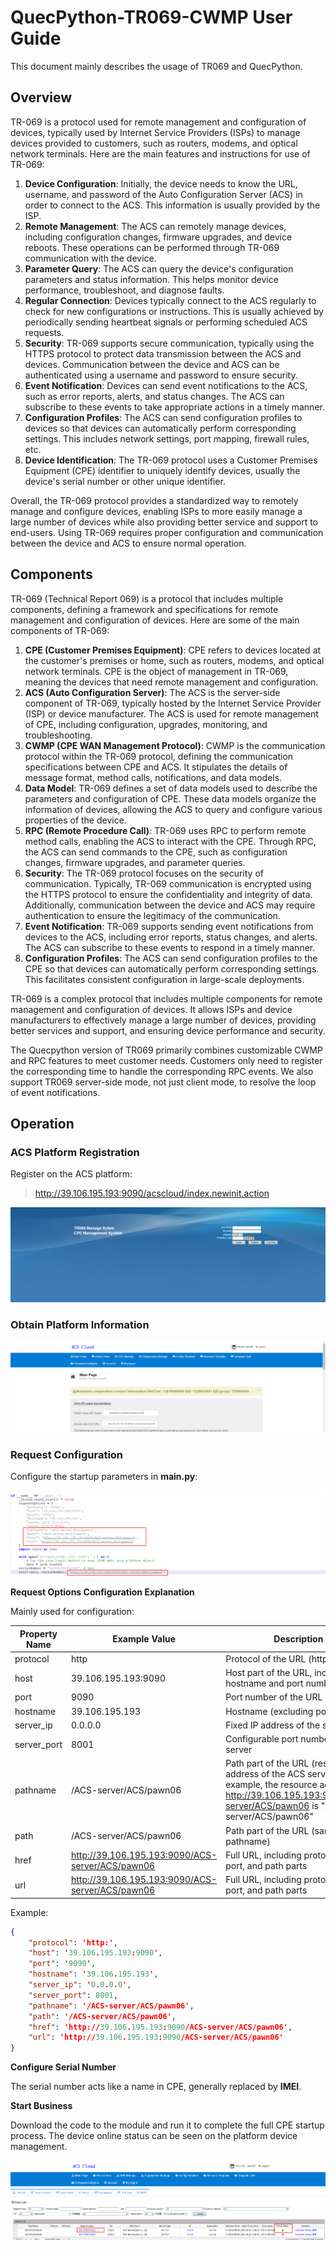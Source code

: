 # QuecPython-TR069-CWMP User Guide

This document mainly describes the usage of TR069 and QuecPython.



## Overview

TR-069 is a protocol used for remote management and configuration of devices, typically used by Internet Service Providers (ISPs) to manage devices provided to customers, such as routers, modems, and optical network terminals. Here are the main features and instructions for use of TR-069:

1. **Device Configuration**: Initially, the device needs to know the URL, username, and password of the Auto Configuration Server (ACS) in order to connect to the ACS. This information is usually provided by the ISP.
2. **Remote Management**: The ACS can remotely manage devices, including configuration changes, firmware upgrades, and device reboots. These operations can be performed through TR-069 communication with the device.
3. **Parameter Query**: The ACS can query the device's configuration parameters and status information. This helps monitor device performance, troubleshoot, and diagnose faults.
4. **Regular Connection**: Devices typically connect to the ACS regularly to check for new configurations or instructions. This is usually achieved by periodically sending heartbeat signals or performing scheduled ACS requests.
5. **Security**: TR-069 supports secure communication, typically using the HTTPS protocol to protect data transmission between the ACS and devices. Communication between the device and ACS can be authenticated using a username and password to ensure security.
6. **Event Notification**: Devices can send event notifications to the ACS, such as error reports, alerts, and status changes. The ACS can subscribe to these events to take appropriate actions in a timely manner.
7. **Configuration Profiles**: The ACS can send configuration profiles to devices so that devices can automatically perform corresponding settings. This includes network settings, port mapping, firewall rules, etc.
8. **Device Identification**: The TR-069 protocol uses a Customer Premises Equipment (CPE) identifier to uniquely identify devices, usually the device's serial number or other unique identifier.

Overall, the TR-069 protocol provides a standardized way to remotely manage and configure devices, enabling ISPs to more easily manage a large number of devices while also providing better service and support to end-users. Using TR-069 requires proper configuration and communication between the device and ACS to ensure normal operation.

## Components

TR-069 (Technical Report 069) is a protocol that includes multiple components, defining a framework and specifications for remote management and configuration of devices. Here are some of the main components of TR-069:

1. **CPE (Customer Premises Equipment)**: CPE refers to devices located at the customer's premises or home, such as routers, modems, and optical network terminals. CPE is the object of management in TR-069, meaning the devices that need remote management and configuration.
2. **ACS (Auto Configuration Server)**: The ACS is the server-side component of TR-069, typically hosted by the Internet Service Provider (ISP) or device manufacturer. The ACS is used for remote management of CPE, including configuration, upgrades, monitoring, and troubleshooting.
3. **CWMP (CPE WAN Management Protocol)**: CWMP is the communication protocol within the TR-069 protocol, defining the communication specifications between CPE and ACS. It stipulates the details of message format, method calls, notifications, and data models.
4. **Data Model**: TR-069 defines a set of data models used to describe the parameters and configuration of CPE. These data models organize the information of devices, allowing the ACS to query and configure various properties of the device.
5. **RPC (Remote Procedure Call)**: TR-069 uses RPC to perform remote method calls, enabling the ACS to interact with the CPE. Through RPC, the ACS can send commands to the CPE, such as configuration changes, firmware upgrades, and parameter queries.
6. **Security**: The TR-069 protocol focuses on the security of communication. Typically, TR-069 communication is encrypted using the HTTPS protocol to ensure the confidentiality and integrity of data. Additionally, communication between the device and ACS may require authentication to ensure the legitimacy of the communication.
7. **Event Notification**: TR-069 supports sending event notifications from devices to the ACS, including error reports, status changes, and alerts. The ACS can subscribe to these events to respond in a timely manner.
8. **Configuration Profiles**: The ACS can send configuration profiles to the CPE so that devices can automatically perform corresponding settings. This facilitates consistent configuration in large-scale deployments.

TR-069 is a complex protocol that includes multiple components for remote management and configuration of devices. It allows ISPs and device manufacturers to effectively manage a large number of devices, providing better services and support, and ensuring device performance and security.

The Quecpython version of TR069 primarily combines customizable CWMP and RPC features to meet customer needs. Customers only need to register the corresponding time to handle the corresponding RPC events. We also support TR069 server-side mode, not just client mode, to resolve the loop of event notifications.

## Operation

### ACS Platform Registration

Register on the ACS platform:

> http://39.106.195.193:9090/acscloud/index.newinit.action

![image-20240625133917262](../media/image-20240625133917262.png)

### Obtain Platform Information

![image-20240625134122695](../media/image-20240625134122695.png)

### Request Configuration

Configure the startup parameters in **main.py**:

![image-20240625134527956](../media/image-20240625134527956.png)

**Request Options Configuration Explanation**

Mainly used for configuration:

| Property Name | Example Value                                    | Description                                                  |
| ------------- | ------------------------------------------------ | ------------------------------------------------------------ |
| protocol      | http                                             | Protocol of the URL (http or https)                          |
| host          | 39.106.195.193:9090                              | Host part of the URL, including hostname and port number     |
| port          | 9090                                             | Port number of the URL                                       |
| hostname      | 39.106.195.193                                   | Hostname (excluding port number)                             |
| server_ip     | 0.0.0.0                                          | Fixed IP address of the server                               |
| server_port   | 8001                                             | Configurable port number of the server                       |
| pathname      | /ACS-server/ACS/pawn06                           | Path part of the URL (resource address of the ACS server) , For example, the resource address of http://39.106.195.193:9090/ACS-server/ACS/pawn06 is  "/ACS-server/ACS/pawn06" |
| path          | /ACS-server/ACS/pawn06                           | Path part of the URL (same as pathname)                      |
| href          | http://39.106.195.193:9090/ACS-server/ACS/pawn06 | Full URL, including protocol, host, port, and path parts     |
| url           | http://39.106.195.193:9090/ACS-server/ACS/pawn06 | Full URL, including protocol, host, port, and path parts     |

Example:

```json
{
    "protocol": 'http:',
    "host": '39.106.195.193:9090',
    "port": '9090',
    "hostname": '39.106.195.193',
    "server_ip": '0.0.0.0',
    "server_port": 8001,
    "pathname": '/ACS-server/ACS/pawn06',
    "path": '/ACS-server/ACS/pawn06',
    "href": 'http://39.106.195.193:9090/ACS-server/ACS/pawn06',
    "url": 'http://39.106.195.193:9090/ACS-server/ACS/pawn06'
}
```

**Configure Serial Number**

The serial number acts like a name in CPE, generally replaced by **IMEI**.

**Start Business**

Download the code to the module and run it to complete the full CPE startup process. The device online status can be seen on the platform device management.

![image-20240625134756546](../media/image-20240625134756546.png)